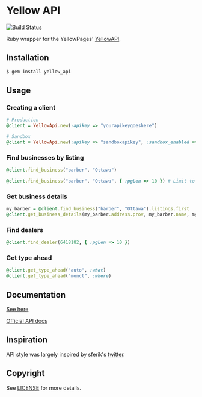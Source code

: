 # Yellow API
[![Build Status](https://travis-ci.org/sophiedeziel/yellow-api-wrapper.svg?branch=master)](https://travis-ci.org/sophiedeziel/yellow-api-wrapper)

Ruby wrapper for the YellowPages' [YellowAPI](http://www.yellowapi.com).

## Installation
``` bash
$ gem install yellow_api
```
## Usage

### Creating a client
``` ruby
# Production
@client = YellowApi.new(:apikey => "yourapikeygoeshere")

# Sandbox
@client = YellowApi.new(:apikey => "sandboxapikey", :sandbox_enabled => true)
```
### Find businesses by listing
``` ruby
@client.find_business("barber", "Ottawa")

@client.find_business("barber", "Ottawa", { :pgLen => 10 }) # Limit to 10 listings
```

### Get business details

``` ruby
my_barber = @client.find_business("barber", "Ottawa").listings.first
@client.get_business_details(my_barber.address.prov, my_barber.name, my_barber.id)
```

### Find dealers
``` ruby
@client.find_dealer(6418182, { :pgLen => 10 })
```

### Get type ahead

``` ruby
@client.get_type_ahead("auto", :what)
@client.get_type_ahead("monct", :where)
```

## Documentation
[See here](http://rdoc.info/github/ianbishop/yellow_api/master/YellowApi)

[Official API docs](http://www.yellowapi.com/docs/places)

## Inspiration
API style was largely inspired by sferik's [twitter](https://github.com/sferik/twitter).

## Copyright
See [LICENSE](https://github.com/ianbishop/yellow_api/blob/master/LICENSE.md) for more details.
